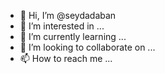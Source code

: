 - 👋 Hi, I’m @seydadaban
- 👀 I’m interested in ...
- 🌱 I’m currently learning ...
- 💞️ I’m looking to collaborate on ...
- 📫 How to reach me ...

<!---
seydadaban/seydadaban is a ✨ special ✨ repository because its `README.md` (this file) appears on your GitHub profile.
You can click the Preview link to take a look at your changes.
--->
